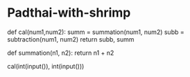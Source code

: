 # Padthai-with-shrimp
def cal(num1,num2):
	summ = summation(num1, num2)
	subb = subtraction(num1, num2)
	return subb, summ

def summation(n1, n2):
	return n1 + n2

cal(int(input()), int(input()))